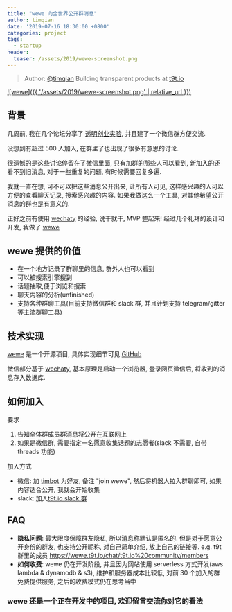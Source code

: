 ```yaml
---
title: "wewe 向全世界公开群消息"
author: timqian
date: '2019-07-16 18:30:00 +0800'
categories: project
tags:
  - startup
header:
  teaser: /assets/2019/wewe-screenshot.png
---
```


> Author: [@timqian](https://github.com/timqian) Building transparent products at [t9t.io](https://t9t.io)

[![wewe]({{ '/assets/2019/wewe-screenshot.png' | relative_url }})](https://wewe.t9t.io)

<!--more-->

## 背景

几周前, 我在几个论坛分享了 [透明创业实验](https://blog.t9t.io/transparent-startup-experiment-2019-05-20/), 并且建了一个微信群方便交流.

没想到有超过 500 人加入, 在群里了也出现了很多有意思的讨论.

很遗憾的是这些讨论停留在了微信里面, 只有加群的那些人可以看到, 新加入的还看不到旧消息, 对于一些重复的问题, 有时候需要回复多遍.

我就一直在想, 可不可以把这些消息公开出来, 让所有人可见, 这样感兴趣的人可以方便的查看聊天记录, 搜索感兴趣的内容. 如果我做这么一个工具, 对其他希望公开消息的群也是有意义的.

正好之前有使用 [wechaty](https://github.com/wechaty/wechaty) 的经验, 说干就干, MVP 整起来! 经过几个礼拜的设计和开发, 我做了 [wewe](https://wewe.t9t.io)

## wewe 提供的价值

- 在一个地方记录了群聊里的信息, 群外人也可以看到
- 可以被搜索引擎搜到
- 话题抽取,便于浏览和搜索
- 聊天内容的分析(unfinished)
- 支持各种群聊工具(目前支持微信群和 slack 群, 并且计划支持 telegram/gitter 等主流群聊工具)

## 技术实现

[wewe](https://wewe.t9t.io) 是一个开源项目, 具体实现细节可见 [GitHub](https://github.com/t9tio/wewe)

微信部分基于 [wechaty](https://github.com/wechaty/wechaty), 基本原理是启动一个浏览器, 登录网页微信后, 将收到的消息存入数据库.

## 如何加入

要求

1. 告知全体群成员群消息将公开在互联网上
2. 如果是微信群, 需要指定一名愿意收集话题的志愿者(slack 不需要, 自带 threads 功能)

加入方式

- 微信: 加 [timbot](../assets/2019/wewe-timbot.jpg) 为好友, 备注 "join wewe", 然后将机器人拉入群聊即可, 如果内容适合公开, 我就会开始收集
- slack: 加入[t9t.io slack 群](https://join.slack.com/t/t9tio/shared_invite/enQtNjgzMzkwMDM0NTE3LTE5ZTUzYjU4Y2I0YzRiZjNkYTkzMzE1ZmM0NDdmYzRlZmMxNGY1MzZlN2EwYjYyNWVlMWY0Nzk2MDBhNWZlY2I)

## FAQ

- **隐私问题**: 最大限度保障群友隐私, 所以消息称默认是匿名的. 但是对于愿意公开身份的群友, 也支持公开昵称, 对自己简单介绍, 放上自己的链接等. e.g. t9t 群里的成员 <https://wewe.t9t.io/chat/t9t.io%20community/members>
- **如何收费**: wewe 仍在开发阶段, 并且因为网站使用 serverless 方式开发(aws lambda & dynamodb & s3), 维护和服务器成本比较低, 对前 30 个加入的群免费提供服务, 之后的收费模式仍在思考当中

### wewe 还是一个正在开发中的项目, 欢迎留言交流你对它的看法
